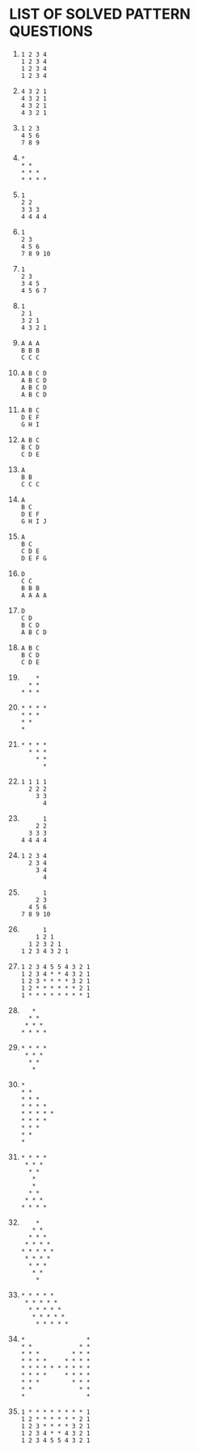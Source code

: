 # LIST OF SOLVED PATTERN QUESTIONS

1.  
    ```
    1 2 3 4 
    1 2 3 4 
    1 2 3 4 
    1 2 3 4
    ```

2.  
    ```
    4 3 2 1
    4 3 2 1
    4 3 2 1
    4 3 2 1
    ```
    
3.  
    ```
    1 2 3
    4 5 6
    7 8 9
    ```
    
4.  
    ```
    *
    * *
    * * *
    * * * *
    ```
    
5.  
    ```
    1
    2 2
    3 3 3
    4 4 4 4
    ```
    
6.
    ```
    1
    2 3
    4 5 6
    7 8 9 10
    ```

7.
    ```
    1
    2 3
    3 4 5
    4 5 6 7
    ```

8.
    ```
    1
    2 1
    3 2 1
    4 3 2 1
    ```

9.
    ```
    A A A
    B B B
    C C C
    ```

10.
    ```
    A B C D
    A B C D
    A B C D
    A B C D
    ```

11.
    ```
    A B C
    D E F
    G H I
    ```

12.
    ```
    A B C
    B C D
    C D E
    ```

13.
    ```
    A
    B B
    C C C
    ```

14.
    ```
    A
    B C
    D E F
    G H I J
    ```

15.
    ```
    A
    B C
    C D E
    D E F G
    ```

16.
    ```
    D 
    C C
    B B B
    A A A A
    ```

17.
    ```
    D
    C D
    B C D
    A B C D
    ```

18.
    ```
    A B C
    B C D
    C D E
    ```

19.
    ```
        *
      * *
    * * *
    ```

20.
    ```
    * * * *
    * * *
    * *
    * 
    ```

21.
    ```
    * * * *
      * * *
        * *
          *
    ```

22.
    ```
    1 1 1 1
      2 2 2
        3 3
          4
    ```

23.
    ```
          1
        2 2
      3 3 3
    4 4 4 4
    ```

24.
    ```
    1 2 3 4
      2 3 4
        3 4
          4
    ```

25.
    ```
          1
        2 3
      4 5 6
    7 8 9 10
    ```

26.
    ```
          1
        1 2 1
      1 2 3 2 1
    1 2 3 4 3 2 1
    ```

27.
    ```
    1 2 3 4 5 5 4 3 2 1
    1 2 3 4 * * 4 3 2 1
    1 2 3 * * * * 3 2 1
    1 2 * * * * * * 2 1
    1 * * * * * * * * 1
    ```

28.
    ```
       *
      * *
     * * *
    * * * *
    ```

29.
    ```
    * * * *
     * * *
      * *
       *
    ```

30.
    ```
    *
    * *
    * * * 
    * * * *
    * * * * *
    * * * *
    * * *
    * *
    *
    ```

31.
    ```
    * * * *
     * * *
      * *
       *
       *
      * *
     * * *
    * * * *
    ```

32.
    ```
        *
       * *
      * * *
     * * * *
    * * * * *
     * * * *
      * * *
       * *
        *
    ```

33.
    ```
    * * * * *
     * * * * *
      * * * * *
       * * * * *
        * * * * *
    ```

34.
    ```
    *                 *
    * *             * *
    * * *         * * *
    * * * *     * * * *
    * * * * * * * * * *
    * * * *     * * * *
    * * *         * * *
    * *             * *
    *                 *
    ```

35.
    ```
    1 * * * * * * * * 1
    1 2 * * * * * * 2 1
    1 2 3 * * * * 3 2 1
    1 2 3 4 * * 4 3 2 1
    1 2 3 4 5 5 4 3 2 1
    ```

